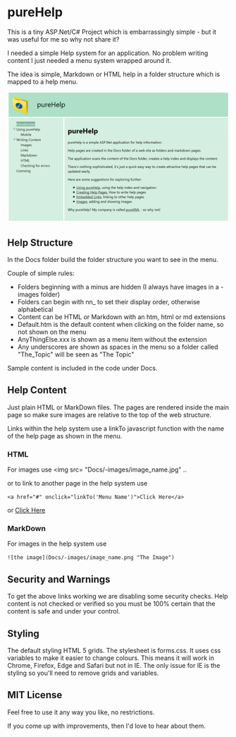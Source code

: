 # pureHelp

This is a tiny ASP.Net/C# Project which is embarrassingly simple - but it was useful for me so why not share it?

I needed a simple Help system for an application.  No problem writing content I just needed a menu system wrapped around it.

The idea is simple, Markdown or HTML help in a folder structure which is mapped to a help menu.

![pureHelp](https://github.com/john-nance/HTMLHelp/blob/master/HTMLHelp/Docs/-images/pureHelp/IntroPage.png)

## Help Structure

In the Docs folder build the folder structure you want to see in the menu.  

Couple of simple rules:
* Folders beginning with a minus are hidden (I always have images in a -images folder)
* Folders can begin with nn_ to set their display order, otherwise alphabetical
* Content can be HTML or Markdown with an htm, html or md extensions
* Default.htm is the default content when clicking on the folder name, so not shown on the menu
* AnyThingElse.xxx is shown as a menu item without the extension
* Any underscores are shown as spaces in the menu so a folder called "The_Topic" will be seen as "The Topic"

Sample content is included in the code under Docs.

## Help Content

Just plain HTML or MarkDown files.  The pages are rendered inside the main page so make sure images are relative to the top of the web structure.

Links within the help system use a linkTo javascript function with the name of the help page as shown in the menu.

### HTML

For images use
    <img src= "Docs/-images/image_name.jpg" ..

or to link to another page in the help system use

    <a href="#" onclick="linkTo('Menu Name')">Click Here</a>
or
    <a href="javascript:linkTo('Menu Name')" >Click Here</a>

### MarkDown

For images in the help system use

    ![the image](Docs/-images/image_name.png "The Image")

## Security and Warnings

To get the above links working we are disabling some security checks.  Help content is not checked or verified so you must be 100% certain that the content is safe and under your control.

## Styling

The default styling HTML 5 grids.  The stylesheet is forms.css.  It uses css variables to make it easier to change colours.  This means it will work in Chrome, Firefox, Edge and Safari but not in IE.  The only issue for IE is the styling so you'll need to remove grids and variables.

## MIT License

Feel free to use it any way you like, no restrictions.

If you come up with improvements, then I'd love to hear about them.





